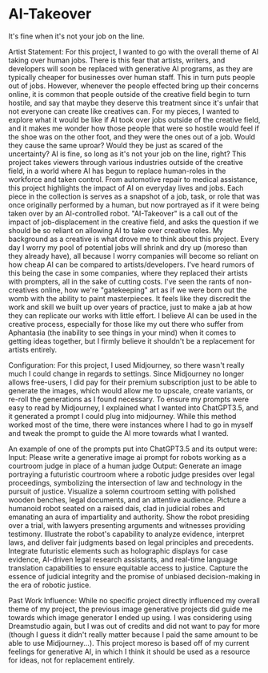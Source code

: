 # AI-Takeover
It's fine when it's not your job on the line.


Artist Statement:
  For this project, I wanted to go with the overall theme of AI taking over human jobs. There is this fear that artists, writers, and developers will soon be replaced with generative AI programs, as they are typically cheaper for businesses over human staff. This in turn puts people out of jobs. However, whenever the people effected bring up their concerns online, it is common that people outside of the creative field begin to turn hostile, and say that maybe they deserve this treatment since it's unfair that not everyone can create like creatives can. For my pieces, I wanted to explore what it would be like if AI took over jobs outside of the creative field, and it makes me wonder how those people that were so hostile would feel if the shoe was on the other foot, and they were the ones out of a job. Would they cause the same uproar? Would they be just as scared of the uncertainty? AI is fine, so long as it's not your job on the line, right? 
  This project takes viewers through various industries outside of the creative field, in a world where AI has begun to replace human-roles in the workforce and taken control. From automotive repair to medical assistance, this project highlights the impact of AI on everyday lives and jobs. Each piece in the collection is serves as a snapshot of a job, task, or role that was once originally performed by a human, but now portrayed as if it were being taken over by an AI-controlled robot. "AI-Takeover" is a call out of the impact of job-displacement in the creative field, and asks the question if we should be so reliant on allowing AI to take over creative roles. 
  My background as a creative is what drove me to think about this project. Every day I worry my pool of potential jobs will shrink and dry up (moreso than they already have), all because I worry companies will become so reliant on how cheap AI can be compared to artists/developers. I've heard rumors of this being the case in some companies, where they replaced their artists with prompters, all in the sake of cutting costs. I've seen the rants of non-creatives online, how we're "gatekeeping" art as if we were born out the womb with the ability to paint masterpieces. It feels like they discredit the work and skill we built up over years of practice, just to make a jab at how they can replicate our works with little effort. I believe AI can be used in the creative process, especially for those like my out there who suffer from Aphantasia (the inability to see things in your mind) when it comes to getting ideas together, but I firmly believe it shouldn't be a replacement for artists entirely. 

Configuration:
    For this project, I used Midjourney, so there wasn't really much I could change in regards to settings. Since Midjourney no longer allows free-users, I did pay for their premium subscription just to be able to generate the images, which would allow me to upscale, create variants, or re-roll the generations as I found necessary. To ensure my prompts were easy to read by Midjourney, I explained what I wanted into ChatGPT3.5, and it generated a prompt I could plug into midjourney. While this method worked most of the time, there were instances where I had to go in myself and tweak the prompt to guide the AI more towards what I wanted. 

An example of one of the prompts put into ChatGPT3.5 and its output were:
    Input: Please write a generative image ai prompt for robots working as a courtroom judge in place of a human judge
    Output: Generate an image portraying a futuristic courtroom where a robotic judge presides over legal proceedings, symbolizing the intersection of law and technology in the pursuit of justice. Visualize a solemn courtroom setting with polished wooden benches, legal documents, and an attentive audience. Picture a humanoid robot seated on a raised dais, clad in judicial robes and emanating an aura of impartiality and authority. Show the robot presiding over a trial, with lawyers presenting arguments and witnesses providing testimony. Illustrate the robot's capability to analyze evidence, interpret laws, and deliver fair judgments based on legal principles and precedents. Integrate futuristic elements such as holographic displays for case evidence, AI-driven legal research assistants, and real-time language translation capabilities to ensure equitable access to justice. Capture the essence of judicial integrity and the promise of unbiased decision-making in the era of robotic justice.

Past Work Influence:
  While no specific project directly influenced my overall theme of my project, the previous image generative projects did guide me towards which image generator I ended up using. I was considering using Dreamstudio again, but I was out of credits and did not want to pay for more (though I guess it didn't really matter because I paid the same amount to be able to use Midjourney...). This project moreso is based off of my current feelings for generative AI, in which I think it should be used as a resource for ideas, not for replacement entirely. 
    
